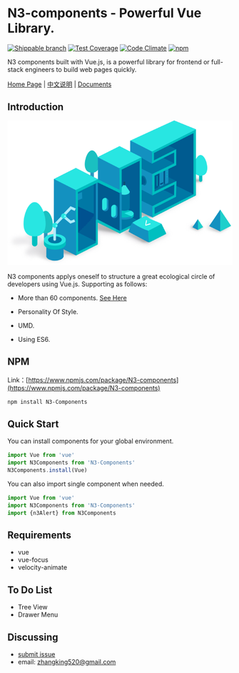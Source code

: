 N3-components - Powerful Vue Library.
=========================

[![Shippable branch](https://img.shields.io/shippable/5444c5ecb904a4b21567b0ff/master.svg?maxAge=2592000)]()
[![Test Coverage](https://codeclimate.com/github/N3-components/N3-components/badges/coverage.svg)](https://codeclimate.com/github/N3-components/N3-components/coverage)
[![Code Climate](https://codeclimate.com/github/N3-components/N3-components/badges/gpa.svg)](https://codeclimate.com/github/N3-components/N3-components)
[![npm](https://img.shields.io/npm/l/express.svg?maxAge=2592000)]()

N3 components built with Vue.js, is a powerful library for frontend or full-stack engineers to build web pages quickly.

[Home Page](https://n3-components.github.io/N3-components/) | [中文说明](./README-zh.md) | [Documents](https://n3-components.github.io/N3-components/component.html)

Introduction
------------

![logo](./docs/static/img/logo.png)

N3 components applys oneself to structure a great ecological circle of developers using Vue.js. Supporting as follows:

* More than 60 components. [See Here](./src)

* Personality Of Style.

* UMD.

* Using ES6.

NPM
------------
Link：[https://www.npmjs.com/package/N3-components](https://www.npmjs.com/package/N3-components)

```bash
npm install N3-Components
```

Quick Start
------------

You can install components for your global environment.

```javascript
import Vue from 'vue'
import N3Components from 'N3-Components'
N3Components.install(Vue)
```

You can also import single component when needed.

```javascript
import Vue from 'vue'
import N3Components from 'N3-Components'
import {n3Alert} from N3Components
```

Requirements
------------

* vue
* vue-focus
* velocity-animate

To Do List
----------

- Tree View
- Drawer Menu

Discussing
----------
- [submit issue](https://github.com/N3-components/N3-components/issues/new)
- email: zhangking520@gmail.com